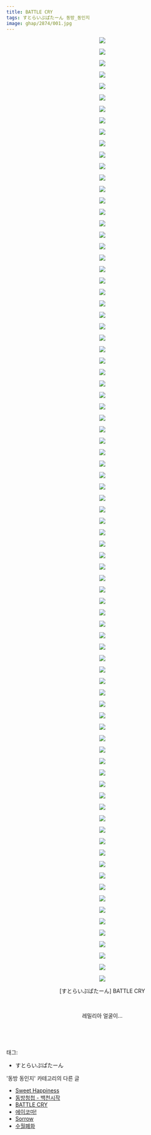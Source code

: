 ```yaml
---
title: BATTLE CRY
tags: すとらいぷぱたーん 동방_동인지
image: ghap/2874/001.jpg
---
```

<div class="article">
<p style="text-align: center; clear: none; float: none;"><img src="{{ site.nasurl }}/ghap/2874/001.jpg"/></p>
<p style="text-align: center; clear: none; float: none;"><img src="{{ site.nasurl }}/ghap/2874/002.jpg"/></p>
<p style="text-align: center; clear: none; float: none;"><img src="{{ site.nasurl }}/ghap/2874/003.jpg"/></p>
<p style="text-align: center; clear: none; float: none;"><img src="{{ site.nasurl }}/ghap/2874/004.jpg"/></p>
<p style="text-align: center; clear: none; float: none;"><img src="{{ site.nasurl }}/ghap/2874/005.jpg"/></p>
<p style="text-align: center; clear: none; float: none;"><img src="{{ site.nasurl }}/ghap/2874/006.jpg"/></p>
<p style="text-align: center; clear: none; float: none;"><img src="{{ site.nasurl }}/ghap/2874/007.jpg"/></p>
<p style="text-align: center; clear: none; float: none;"><img src="{{ site.nasurl }}/ghap/2874/008.jpg"/></p>
<p style="text-align: center; clear: none; float: none;"><img src="{{ site.nasurl }}/ghap/2874/009.jpg"/></p>
<p style="text-align: center; clear: none; float: none;"><img src="{{ site.nasurl }}/ghap/2874/010.jpg"/></p>
<p style="text-align: center; clear: none; float: none;"><img src="{{ site.nasurl }}/ghap/2874/011.jpg"/></p>
<p style="text-align: center; clear: none; float: none;"><img src="{{ site.nasurl }}/ghap/2874/012.jpg"/></p>
<p style="text-align: center; clear: none; float: none;"><img src="{{ site.nasurl }}/ghap/2874/013.jpg"/></p>
<p style="text-align: center; clear: none; float: none;"><img src="{{ site.nasurl }}/ghap/2874/014.jpg"/></p>
<p style="text-align: center; clear: none; float: none;"><img src="{{ site.nasurl }}/ghap/2874/015.jpg"/></p>
<p style="text-align: center; clear: none; float: none;"><img src="{{ site.nasurl }}/ghap/2874/016.jpg"/></p>
<p style="text-align: center; clear: none; float: none;"><img src="{{ site.nasurl }}/ghap/2874/017.jpg"/></p>
<p style="text-align: center; clear: none; float: none;"><img src="{{ site.nasurl }}/ghap/2874/018.jpg"/></p>
<p style="text-align: center; clear: none; float: none;"><img src="{{ site.nasurl }}/ghap/2874/019.jpg"/></p>
<p style="text-align: center; clear: none; float: none;"><img src="{{ site.nasurl }}/ghap/2874/020.jpg"/></p>
<p style="text-align: center; clear: none; float: none;"><img src="{{ site.nasurl }}/ghap/2874/021.jpg"/></p>
<p style="text-align: center; clear: none; float: none;"><img src="{{ site.nasurl }}/ghap/2874/022.jpg"/></p>
<p style="text-align: center; clear: none; float: none;"><img src="{{ site.nasurl }}/ghap/2874/023.jpg"/></p>
<p style="text-align: center; clear: none; float: none;"><img src="{{ site.nasurl }}/ghap/2874/024.jpg"/></p>
<p style="text-align: center; clear: none; float: none;"><img src="{{ site.nasurl }}/ghap/2874/025.jpg"/></p>
<p style="text-align: center; clear: none; float: none;"><img src="{{ site.nasurl }}/ghap/2874/026.jpg"/></p>
<p style="text-align: center; clear: none; float: none;"><img src="{{ site.nasurl }}/ghap/2874/027.jpg"/></p>
<p style="text-align: center; clear: none; float: none;"><img src="{{ site.nasurl }}/ghap/2874/028.jpg"/></p>
<p style="text-align: center; clear: none; float: none;"><img src="{{ site.nasurl }}/ghap/2874/029.jpg"/></p>
<p style="text-align: center; clear: none; float: none;"><img src="{{ site.nasurl }}/ghap/2874/030.jpg"/></p>
<p style="text-align: center; clear: none; float: none;"><img src="{{ site.nasurl }}/ghap/2874/031.jpg"/></p>
<p style="text-align: center; clear: none; float: none;"><img src="{{ site.nasurl }}/ghap/2874/032.jpg"/></p>
<p style="text-align: center; clear: none; float: none;"><img src="{{ site.nasurl }}/ghap/2874/033.jpg"/></p>
<p style="text-align: center; clear: none; float: none;"><img src="{{ site.nasurl }}/ghap/2874/034.jpg"/></p>
<p style="text-align: center; clear: none; float: none;"><img src="{{ site.nasurl }}/ghap/2874/035.jpg"/></p>
<p style="text-align: center; clear: none; float: none;"><img src="{{ site.nasurl }}/ghap/2874/036.jpg"/></p>
<p style="text-align: center; clear: none; float: none;"><img src="{{ site.nasurl }}/ghap/2874/037.jpg"/></p>
<p style="text-align: center; clear: none; float: none;"><img src="{{ site.nasurl }}/ghap/2874/038.jpg"/></p>
<p style="text-align: center; clear: none; float: none;"><img src="{{ site.nasurl }}/ghap/2874/039.jpg"/></p>
<p style="text-align: center; clear: none; float: none;"><img src="{{ site.nasurl }}/ghap/2874/040.jpg"/></p>
<p style="text-align: center; clear: none; float: none;"><img src="{{ site.nasurl }}/ghap/2874/041.jpg"/></p>
<p style="text-align: center; clear: none; float: none;"><img src="{{ site.nasurl }}/ghap/2874/042.jpg"/></p>
<p style="text-align: center; clear: none; float: none;"><img src="{{ site.nasurl }}/ghap/2874/043.jpg"/></p>
<p style="text-align: center; clear: none; float: none;"><img src="{{ site.nasurl }}/ghap/2874/044.jpg"/></p>
<p style="text-align: center; clear: none; float: none;"><img src="{{ site.nasurl }}/ghap/2874/045.jpg"/></p>
<p style="text-align: center; clear: none; float: none;"><img src="{{ site.nasurl }}/ghap/2874/046.jpg"/></p>
<p style="text-align: center; clear: none; float: none;"><img src="{{ site.nasurl }}/ghap/2874/047.jpg"/></p>
<p style="text-align: center; clear: none; float: none;"><img src="{{ site.nasurl }}/ghap/2874/048.jpg"/></p>
<p style="text-align: center; clear: none; float: none;"><img src="{{ site.nasurl }}/ghap/2874/049.jpg"/></p>
<p style="text-align: center; clear: none; float: none;"><img src="{{ site.nasurl }}/ghap/2874/050.jpg"/></p>
<p style="text-align: center; clear: none; float: none;"><img src="{{ site.nasurl }}/ghap/2874/051.jpg"/></p>
<p style="text-align: center; clear: none; float: none;"><img src="{{ site.nasurl }}/ghap/2874/052.jpg"/></p>
<p style="text-align: center; clear: none; float: none;"><img src="{{ site.nasurl }}/ghap/2874/053.jpg"/></p>
<p style="text-align: center; clear: none; float: none;"><img src="{{ site.nasurl }}/ghap/2874/054.jpg"/></p>
<p style="text-align: center; clear: none; float: none;"><img src="{{ site.nasurl }}/ghap/2874/055.jpg"/></p>
<p style="text-align: center; clear: none; float: none;"><img src="{{ site.nasurl }}/ghap/2874/056.jpg"/></p>
<p style="text-align: center; clear: none; float: none;"><img src="{{ site.nasurl }}/ghap/2874/057.jpg"/></p>
<p style="text-align: center; clear: none; float: none;"><img src="{{ site.nasurl }}/ghap/2874/058.jpg"/></p>
<p style="text-align: center; clear: none; float: none;"><img src="{{ site.nasurl }}/ghap/2874/059.jpg"/></p>
<p style="text-align: center; clear: none; float: none;"><img src="{{ site.nasurl }}/ghap/2874/060.jpg"/></p>
<p style="text-align: center; clear: none; float: none;"><img src="{{ site.nasurl }}/ghap/2874/061.jpg"/></p>
<p style="text-align: center; clear: none; float: none;"><img src="{{ site.nasurl }}/ghap/2874/062.jpg"/></p>
<p style="text-align: center; clear: none; float: none;"><img src="{{ site.nasurl }}/ghap/2874/063.jpg"/></p>
<p style="text-align: center; clear: none; float: none;"><img src="{{ site.nasurl }}/ghap/2874/064.jpg"/></p>
<p style="text-align: center; clear: none; float: none;"><img src="{{ site.nasurl }}/ghap/2874/065.jpg"/></p>
<p style="text-align: center; clear: none; float: none;"><img src="{{ site.nasurl }}/ghap/2874/066.jpg"/></p>
<p style="text-align: center; clear: none; float: none;"><img src="{{ site.nasurl }}/ghap/2874/067.jpg"/></p>
<p style="text-align: center; clear: none; float: none;"><img src="{{ site.nasurl }}/ghap/2874/068.jpg"/></p>
<p style="text-align: center; clear: none; float: none;"><img src="{{ site.nasurl }}/ghap/2874/069.jpg"/></p>
<p style="text-align: center; clear: none; float: none;"><img src="{{ site.nasurl }}/ghap/2874/070.jpg"/></p>
<p style="text-align: center; clear: none; float: none;"><img src="{{ site.nasurl }}/ghap/2874/071.jpg"/></p>
<p style="text-align: center; clear: none; float: none;"><img src="{{ site.nasurl }}/ghap/2874/072.jpg"/></p>
<p style="text-align: center; clear: none; float: none;"><img src="{{ site.nasurl }}/ghap/2874/073.jpg"/></p>
<p style="text-align: center; clear: none; float: none;"><img src="{{ site.nasurl }}/ghap/2874/074.jpg"/></p>
<p style="text-align: center; clear: none; float: none;"><img src="{{ site.nasurl }}/ghap/2874/075.jpg"/></p>
<p style="text-align: center; clear: none; float: none;"><img src="{{ site.nasurl }}/ghap/2874/076.jpg"/></p>
<p style="text-align: center; clear: none; float: none;"><img src="{{ site.nasurl }}/ghap/2874/077.jpg"/></p>
<p style="text-align: center; clear: none; float: none;"><img src="{{ site.nasurl }}/ghap/2874/078.jpg"/></p>
<p style="text-align: center; clear: none; float: none;"><img src="{{ site.nasurl }}/ghap/2874/079.jpg"/></p>
<p style="text-align: center; clear: none; float: none;"><img src="{{ site.nasurl }}/ghap/2874/080.jpg"/></p>
<p style="text-align: center; clear: none; float: none;"><img src="{{ site.nasurl }}/ghap/2874/081.jpg"/></p>
<p style="text-align: center; clear: none; float: none;"><img src="{{ site.nasurl }}/ghap/2874/082.jpg"/></p>
<p style="text-align: center; clear: none; float: none;"><img src="{{ site.nasurl }}/ghap/2874/083.jpg"/></p>
<p style="text-align: center; clear: none; float: none;">[すとらいぷぱたーん] BATTLE CRY</p>
<p style="text-align: center; clear: none; float: none;"><br/></p>
<p style="text-align: center; clear: none; float: none;">레밀리아 얼굴이...</p>
<p style="text-align: center; clear: none; float: none;"><br/></p>
<p><br/></p>
</div><div class="tagTrail">
<p>태그: </p>
<ul>
<li>すとらいぷぱたーん</li>
</ul>
</div><div class="another">
<p>'동방 동인지' 카테고리의 다른 글</p>
<ul>
<li><a href="/2016-12-10-ghap_2876">Sweet Happiness</a></li>
<li><a href="/2016-12-09-ghap_2875">동방청첩 - 백천시작</a></li>
<li><a href="/2016-12-09-ghap_2874">BATTLE CRY</a></li>
<li><a href="/2016-12-09-ghap_2873">에이코마!</a></li>
<li><a href="/2016-12-09-ghap_2872">Sorrow</a></li>
<li><a href="/2016-12-09-ghap_2871">수월폐화</a></li>
</ul>
</div><div class="cb_module cb_fluid">
<div class="cb_wrt cb_profile">
</div><!-- commentList close -->
</div>